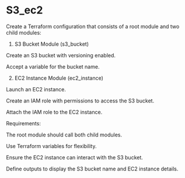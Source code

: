 # S3_ec2

Create a Terraform configuration that consists of a root module and two child modules:


1. S3 Bucket Module (s3_bucket)
   
Create an S3 bucket with versioning enabled.

Accept a variable for the bucket name.


2. EC2 Instance Module (ec2_instance)
   
Launch an EC2 instance.

Create an IAM role with permissions to access the S3 bucket.

Attach the IAM role to the EC2 instance.


Requirements:

The root module should call both child modules.

Use Terraform variables for flexibility.

Ensure the EC2 instance can interact with the S3 bucket.

Define outputs to display the S3 bucket name and EC2 instance details.
